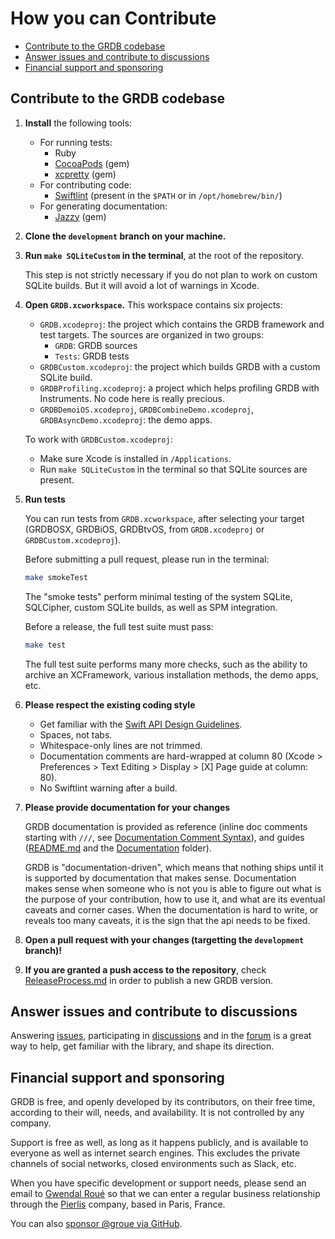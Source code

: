 How you can Contribute
======================

- [Contribute to the GRDB codebase]
- [Answer issues and contribute to discussions]
- [Financial support and sponsoring]

## Contribute to the GRDB codebase

1. **Install** the following tools:

    - For running tests:
        - Ruby
        - [CocoaPods](https://cocoapods.org) (gem)
        - [xcpretty](https://github.com/xcpretty/xcpretty) (gem)
    - For contributing code:
        - [Swiftlint](https://github.com/realm/SwiftLint) (present in the `$PATH` or in `/opt/homebrew/bin/`)
    - For generating documentation:
        - [Jazzy](https://github.com/realm/jazzy) (gem)

2. **Clone the `development` branch on your machine.**

3. **Run `make SQLiteCustom` in the terminal**, at the root of the repository.
    
    This step is not strictly necessary if you do not plan to work on custom SQLite builds. But it will avoid a lot of warnings in Xcode.

4. **Open `GRDB.xcworkspace`.** This workspace contains six projects:
    
    - `GRDB.xcodeproj`: the project which contains the GRDB framework and test targets. The sources are organized in two groups:
        - `GRDB`: GRDB sources
        - `Tests`: GRDB tests
    - `GRDBCustom.xcodeproj`: the project which builds GRDB with a custom SQLite build.
    - `GRDBProfiling.xcodeproj`: a project which helps profiling GRDB with Instruments. No code here is really precious.
    - `GRDBDemoiOS.xcodeproj`, `GRDBCombineDemo.xcodeproj`, `GRDBAsyncDemo.xcodeproj`: the demo apps.
    
    To work with `GRDBCustom.xcodeproj`:
    
    - Make sure Xcode is installed in `/Applications`.
    - Run `make SQLiteCustom` in the terminal so that SQLite sources are present.

5. **Run tests**
    
    You can run tests from `GRDB.xcworkspace`, after selecting your target (GRDBOSX, GRDBiOS, GRDBtvOS, from `GRDB.xcodeproj` or `GRDBCustom.xcodeproj`).
    
    Before submitting a pull request, please run in the terminal:
    
    ```sh
    make smokeTest
    ```
    
    The "smoke tests" perform minimal testing of the system SQLite, SQLCipher, custom SQLite builds, as well as SPM integration.
    
    Before a release, the full test suite must pass:
    
    ```sh
    make test
    ```
    
    The full test suite performs many more checks, such as the ability to archive an XCFramework, various installation methods, the demo apps, etc.
    
6. **Please respect the existing coding style**
    
    - Get familiar with the [Swift API Design Guidelines](https://www.swift.org/documentation/api-design-guidelines/).
    - Spaces, not tabs.
    - Whitespace-only lines are not trimmed.
    - Documentation comments are hard-wrapped at column 80 (Xcode > Preferences > Text Editing > Display > [X] Page guide at column: 80).
    - No Swiftlint warning after a build.


7. **Please provide documentation for your changes**

    GRDB documentation is provided as reference (inline doc comments starting with `///`, see [Documentation Comment Syntax](https://github.com/apple/swift/blob/main/docs/DocumentationComments.md)), and guides ([README.md](README.md) and the [Documentation](Documentation) folder).
    
    GRDB is "documentation-driven", which means that nothing ships until it is supported by documentation that makes sense. Documentation makes sense when someone who is not you is able to figure out what is the purpose of your contribution, how to use it, and what are its eventual caveats and corner cases. When the documentation is hard to write, or reveals too many caveats, it is the sign that the api needs to be fixed.
    
8. **Open a pull request with your changes (targetting the `development` branch)!**

9. **If you are granted a push access to the repository**, check [ReleaseProcess.md](Documentation/ReleaseProcess.md) in order to publish a new GRDB version.


## Answer issues and contribute to discussions

Answering [issues](https://github.com/groue/GRDB.swift/issues), participating in [discussions](https://github.com/groue/GRDB.swift/discussions) and in the [forum](https://forums.swift.org/c/related-projects/grdb/36) is a great way to help, get familiar with the library, and shape its direction.


## Financial support and sponsoring

GRDB is free, and openly developed by its contributors, on their free time, according to their will, needs, and availability. It is not controlled by any company.

Support is free as well, as long as it happens publicly, and is available to everyone as well as internet search engines. This excludes the private channels of social networks, closed environments such as Slack, etc.

When you have specific development or support needs, please send an email to [Gwendal Roué](mailto:gr@pierlis.com) so that we can enter a regular business relationship through the [Pierlis](http://pierlis.com/) company, based in Paris, France.

You can also [sponsor @groue via GitHub](https://github.com/sponsors/groue).


[Contribute to the GRDB codebase]: #contribute-to-the-grdb-codebase
[Answer issues and contribute to discussions]: #answer-issues-and-contribute-to-discussions
[Financial support and sponsoring]: #financial-support-and-sponsoring

